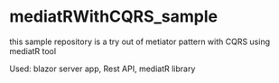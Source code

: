# mediatRWithCQRS_sample
this sample repository is a try out of metiator pattern with CQRS using mediatR tool

Used: 
blazor server app, Rest API, mediatR library

